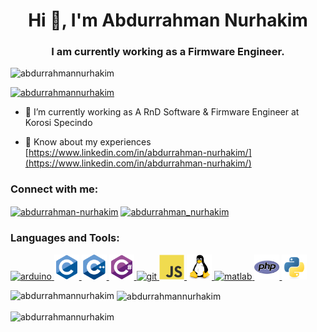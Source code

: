 <h1 align="center">Hi 👋, I'm Abdurrahman Nurhakim</h1>
<h3 align="center">I am currently working as a Firmware Engineer.</h3>

<p align="left"> <img src="https://komarev.com/ghpvc/?username=abdurrahmannurhakim&label=Profile%20views&color=0e75b6&style=flat" alt="abdurrahmannurhakim" /> </p>

<p align="left"> <a href="https://github.com/ryo-ma/github-profile-trophy"><img src="https://github-profile-trophy.vercel.app/?username=abdurrahmannurhakim" alt="abdurrahmannurhakim" /></a> </p>

- 🔭 I’m currently working as A RnD Software & Firmware Engineer at Korosi Specindo

- 📄 Know about my experiences [https://www.linkedin.com/in/abdurrahman-nurhakim/](https://www.linkedin.com/in/abdurrahman-nurhakim/)

<h3 align="left">Connect with me:</h3>
<p align="left">
<a href="https://linkedin.com/in/abdurrahman-nurhakim" target="blank"><img align="center" src="https://raw.githubusercontent.com/rahuldkjain/github-profile-readme-generator/master/src/images/icons/Social/linked-in-alt.svg" alt="abdurrahman-nurhakim" height="30" width="40" /></a>
<a href="https://instagram.com/abdurrahman_nurhakim" target="blank"><img align="center" src="https://raw.githubusercontent.com/rahuldkjain/github-profile-readme-generator/master/src/images/icons/Social/instagram.svg" alt="abdurrahman_nurhakim" height="30" width="40" /></a>
</p>

<h3 align="left">Languages and Tools:</h3>
<p align="left"> <a href="https://www.arduino.cc/" target="_blank" rel="noreferrer"> <img src="https://cdn.worldvectorlogo.com/logos/arduino-1.svg" alt="arduino" width="40" height="40"/> </a> <a href="https://www.cprogramming.com/" target="_blank" rel="noreferrer"> <img src="https://raw.githubusercontent.com/devicons/devicon/master/icons/c/c-original.svg" alt="c" width="40" height="40"/> </a> <a href="https://www.w3schools.com/cpp/" target="_blank" rel="noreferrer"> <img src="https://raw.githubusercontent.com/devicons/devicon/master/icons/cplusplus/cplusplus-original.svg" alt="cplusplus" width="40" height="40"/> </a> <a href="https://www.w3schools.com/cs/" target="_blank" rel="noreferrer"> <img src="https://raw.githubusercontent.com/devicons/devicon/master/icons/csharp/csharp-original.svg" alt="csharp" width="40" height="40"/> </a> <a href="https://git-scm.com/" target="_blank" rel="noreferrer"> <img src="https://www.vectorlogo.zone/logos/git-scm/git-scm-icon.svg" alt="git" width="40" height="40"/> </a> <a href="https://developer.mozilla.org/en-US/docs/Web/JavaScript" target="_blank" rel="noreferrer"> <img src="https://raw.githubusercontent.com/devicons/devicon/master/icons/javascript/javascript-original.svg" alt="javascript" width="40" height="40"/> </a> <a href="https://www.linux.org/" target="_blank" rel="noreferrer"> <img src="https://raw.githubusercontent.com/devicons/devicon/master/icons/linux/linux-original.svg" alt="linux" width="40" height="40"/> </a> <a href="https://www.mathworks.com/" target="_blank" rel="noreferrer"> <img src="https://upload.wikimedia.org/wikipedia/commons/2/21/Matlab_Logo.png" alt="matlab" width="40" height="40"/> </a> <a href="https://www.php.net" target="_blank" rel="noreferrer"> <img src="https://raw.githubusercontent.com/devicons/devicon/master/icons/php/php-original.svg" alt="php" width="40" height="40"/> </a> <a href="https://www.python.org" target="_blank" rel="noreferrer"> <img src="https://raw.githubusercontent.com/devicons/devicon/master/icons/python/python-original.svg" alt="python" width="40" height="40"/> </a> </p>

<p><img align="left" src="https://github-readme-stats.vercel.app/api/top-langs?username=abdurrahmannurhakim&show_icons=true&locale=en&layout=compact" alt="abdurrahmannurhakim" /></p>

<p>&nbsp;<img align="center" src="https://github-readme-stats.vercel.app/api?username=abdurrahmannurhakim&show_icons=true&locale=en" alt="abdurrahmannurhakim" /></p>

<p><img align="center" src="https://github-readme-streak-stats.herokuapp.com/?user=abdurrahmannurhakim&" alt="abdurrahmannurhakim" /></p>
